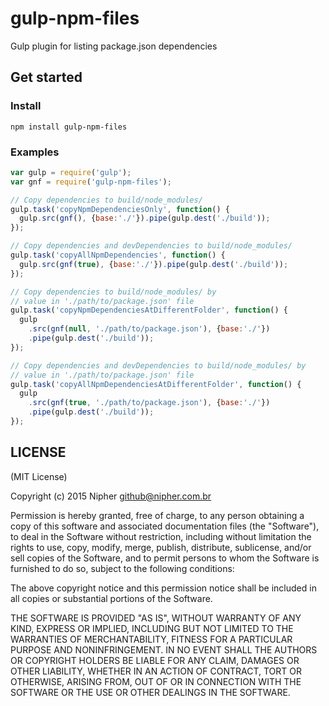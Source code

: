 # gulp-npm-files

Gulp plugin for listing package.json dependencies

## Get started

### Install

```
npm install gulp-npm-files
```

### Examples

```javascript
var gulp = require('gulp');
var gnf = require('gulp-npm-files');

// Copy dependencies to build/node_modules/
gulp.task('copyNpmDependenciesOnly', function() {
  gulp.src(gnf(), {base:'./'}).pipe(gulp.dest('./build'));
});

// Copy dependencies and devDependencies to build/node_modules/
gulp.task('copyAllNpmDependencies', function() {
  gulp.src(gnf(true), {base:'./'}).pipe(gulp.dest('./build'));
});

// Copy dependencies to build/node_modules/ by
// value in './path/to/package.json' file
gulp.task('copyNpmDependenciesAtDifferentFolder', function() {
  gulp
    .src(gnf(null, './path/to/package.json'), {base:'./'})
    .pipe(gulp.dest('./build'));
});

// Copy dependencies and devDependencies to build/node_modules/ by
// value in './path/to/package.json' file
gulp.task('copyAllNpmDependenciesAtDifferentFolder', function() {
  gulp
    .src(gnf(true, './path/to/package.json'), {base:'./'})
    .pipe(gulp.dest('./build'));
});

```
## LICENSE

(MIT License)

Copyright (c) 2015 Nipher <github@nipher.com.br>

Permission is hereby granted, free of charge, to any person obtaining
a copy of this software and associated documentation files (the
"Software"), to deal in the Software without restriction, including
without limitation the rights to use, copy, modify, merge, publish,
distribute, sublicense, and/or sell copies of the Software, and to
permit persons to whom the Software is furnished to do so, subject to
the following conditions:

The above copyright notice and this permission notice shall be
included in all copies or substantial portions of the Software.

THE SOFTWARE IS PROVIDED "AS IS", WITHOUT WARRANTY OF ANY KIND,
EXPRESS OR IMPLIED, INCLUDING BUT NOT LIMITED TO THE WARRANTIES OF
MERCHANTABILITY, FITNESS FOR A PARTICULAR PURPOSE AND
NONINFRINGEMENT. IN NO EVENT SHALL THE AUTHORS OR COPYRIGHT HOLDERS BE
LIABLE FOR ANY CLAIM, DAMAGES OR OTHER LIABILITY, WHETHER IN AN ACTION
OF CONTRACT, TORT OR OTHERWISE, ARISING FROM, OUT OF OR IN CONNECTION
WITH THE SOFTWARE OR THE USE OR OTHER DEALINGS IN THE SOFTWARE.

